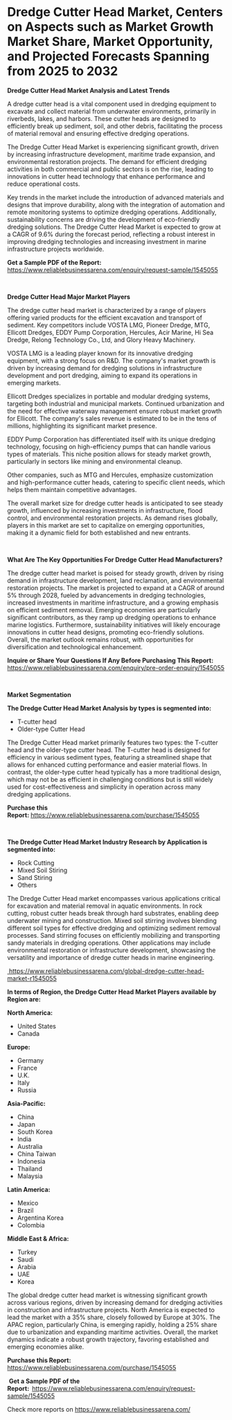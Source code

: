 <p><h1>Dredge Cutter Head Market, Centers on Aspects such as Market Growth Market Share, Market Opportunity, and Projected Forecasts Spanning from 2025 to 2032</h1></p><p><strong>Dredge Cutter Head Market Analysis and Latest Trends</strong></p>
<p><p>A dredge cutter head is a vital component used in dredging equipment to excavate and collect material from underwater environments, primarily in riverbeds, lakes, and harbors. These cutter heads are designed to efficiently break up sediment, soil, and other debris, facilitating the process of material removal and ensuring effective dredging operations.</p><p>The Dredge Cutter Head Market is experiencing significant growth, driven by increasing infrastructure development, maritime trade expansion, and environmental restoration projects. The demand for efficient dredging activities in both commercial and public sectors is on the rise, leading to innovations in cutter head technology that enhance performance and reduce operational costs. </p><p>Key trends in the market include the introduction of advanced materials and designs that improve durability, along with the integration of automation and remote monitoring systems to optimize dredging operations. Additionally, sustainability concerns are driving the development of eco-friendly dredging solutions. The Dredge Cutter Head Market is expected to grow at a CAGR of 9.6% during the forecast period, reflecting a robust interest in improving dredging technologies and increasing investment in marine infrastructure projects worldwide.</p></p>
<p><strong>Get a Sample PDF of the Report:&nbsp;</strong> <a href="https://www.reliablebusinessarena.com/enquiry/request-sample/1545055?utm_campaign=1943&utm_medium=2&utm_source=Github&utm_content=ia&utm_term=17022025&utm_id=dredge-cutter-head">https://www.reliablebusinessarena.com/enquiry/request-sample/1545055</a></p>
<p>&nbsp;</p>
<p><strong>Dredge Cutter Head Major Market Players</strong></p>
<p><p>The dredge cutter head market is characterized by a range of players offering varied products for the efficient excavation and transport of sediment. Key competitors include VOSTA LMG, Pioneer Dredge, MTG, Ellicott Dredges, EDDY Pump Corporation, Hercules, Acir Marine, Hi Sea Dredge, Relong Technology Co., Ltd, and Glory Heavy Machinery.</p><p>VOSTA LMG is a leading player known for its innovative dredging equipment, with a strong focus on R&D. The company's market growth is driven by increasing demand for dredging solutions in infrastructure development and port dredging, aiming to expand its operations in emerging markets.</p><p>Ellicott Dredges specializes in portable and modular dredging systems, targeting both industrial and municipal markets. Continued urbanization and the need for effective waterway management ensure robust market growth for Ellicott. The company's sales revenue is estimated to be in the tens of millions, highlighting its significant market presence.</p><p>EDDY Pump Corporation has differentiated itself with its unique dredging technology, focusing on high-efficiency pumps that can handle various types of materials. This niche position allows for steady market growth, particularly in sectors like mining and environmental cleanup.</p><p>Other companies, such as MTG and Hercules, emphasize customization and high-performance cutter heads, catering to specific client needs, which helps them maintain competitive advantages.</p><p>The overall market size for dredge cutter heads is anticipated to see steady growth, influenced by increasing investments in infrastructure, flood control, and environmental restoration projects. As demand rises globally, players in this market are set to capitalize on emerging opportunities, making it a dynamic field for both established and new entrants.</p></p>
<p>&nbsp;</p>
<p><strong>What Are The Key Opportunities For Dredge Cutter Head Manufacturers?</strong></p>
<p><p>The dredge cutter head market is poised for steady growth, driven by rising demand in infrastructure development, land reclamation, and environmental restoration projects. The market is projected to expand at a CAGR of around 5% through 2028, fueled by advancements in dredging technologies, increased investments in maritime infrastructure, and a growing emphasis on efficient sediment removal. Emerging economies are particularly significant contributors, as they ramp up dredging operations to enhance marine logistics. Furthermore, sustainability initiatives will likely encourage innovations in cutter head designs, promoting eco-friendly solutions. Overall, the market outlook remains robust, with opportunities for diversification and technological enhancement.</p></p>
<p><strong>Inquire or Share Your Questions If Any Before Purchasing This Report:</strong> <a href="https://www.reliablebusinessarena.com/enquiry/pre-order-enquiry/1545055?utm_campaign=1943&utm_medium=2&utm_source=Github&utm_content=ia&utm_term=17022025&utm_id=dredge-cutter-head">https://www.reliablebusinessarena.com/enquiry/pre-order-enquiry/1545055</a></p>
<p>&nbsp;</p>
<p><strong>Market Segmentation</strong></p>
<p><strong>The Dredge Cutter Head Market Analysis by types is segmented into:</strong></p>
<p><ul><li>T-cutter head</li><li>Older-type Cutter Head</li></ul></p>
<p><p>The Dredge Cutter Head market primarily features two types: the T-cutter head and the older-type cutter head. The T-cutter head is designed for efficiency in various sediment types, featuring a streamlined shape that allows for enhanced cutting performance and easier material flows. In contrast, the older-type cutter head typically has a more traditional design, which may not be as efficient in challenging conditions but is still widely used for cost-effectiveness and simplicity in operation across many dredging applications.</p></p>
<p><strong>Purchase this Report:&nbsp;</strong><a href="https://www.reliablebusinessarena.com/purchase/1545055?utm_campaign=1943&utm_medium=2&utm_source=Github&utm_content=ia&utm_term=17022025&utm_id=dredge-cutter-head">https://www.reliablebusinessarena.com/purchase/1545055</a></p>
<p>&nbsp;</p>
<p><strong>The Dredge Cutter Head Market Industry Research by Application is segmented into:</strong></p>
<p><ul><li>Rock Cutting</li><li>Mixed Soil Stiring</li><li>Sand Stiring</li><li>Others</li></ul></p>
<p><p>The Dredge Cutter Head market encompasses various applications critical for excavation and material removal in aquatic environments. In rock cutting, robust cutter heads break through hard substrates, enabling deep underwater mining and construction. Mixed soil stirring involves blending different soil types for effective dredging and optimizing sediment removal processes. Sand stirring focuses on efficiently mobilizing and transporting sandy materials in dredging operations. Other applications may include environmental restoration or infrastructure development, showcasing the versatility and importance of dredge cutter heads in marine engineering.</p></p>
<p><a href="https://www.reliablebusinessarena.com/global-dredge-cutter-head-market-r1545055?utm_campaign=1943&utm_medium=2&utm_source=Github&utm_content=ia&utm_term=17022025&utm_id=dredge-cutter-head">&nbsp;https://www.reliablebusinessarena.com/global-dredge-cutter-head-market-r1545055</a></p>
<p><strong>In terms of Region, the Dredge Cutter Head Market Players available by Region are:</strong></p>
<p>
    <p> <strong> North America: </strong>
        <ul>
            <li>United States</li>
            <li>Canada</li>
        </ul>
        </p> 
    <p> <strong> Europe: </strong>
        <ul>
            <li>Germany</li>
            <li>France</li>
            <li>U.K.</li>
            <li>Italy</li>
            <li>Russia</li>
        </ul>
        </p> 
    <p> <strong> Asia-Pacific: </strong>
        <ul>
            <li>China</li>
            <li>Japan</li>
            <li>South Korea</li>
            <li>India</li>
            <li>Australia</li>
            <li>China Taiwan</li>
            <li>Indonesia</li>
            <li>Thailand</li>
            <li>Malaysia</li>
        </ul>
        </p> 
    <p> <strong> Latin America: </strong>
        <ul>
            <li>Mexico</li>
            <li>Brazil</li>
            <li>Argentina Korea</li>
            <li>Colombia</li>
        </ul>
        </p> 
    <p> <strong> Middle East & Africa: </strong>
        <ul>
            <li>Turkey</li>
            <li>Saudi</li>
            <li>Arabia</li>
            <li>UAE</li>
            <li>Korea</li>
        </ul>
    </p>
    </p>
<p><p>The global dredge cutter head market is witnessing significant growth across various regions, driven by increasing demand for dredging activities in construction and infrastructure projects. North America is expected to lead the market with a 35% share, closely followed by Europe at 30%. The APAC region, particularly China, is emerging rapidly, holding a 25% share due to urbanization and expanding maritime activities. Overall, the market dynamics indicate a robust growth trajectory, favoring established and emerging economies alike.</p></p>
<p><strong>Purchase this Report: </strong><a href="https://www.reliablebusinessarena.com/purchase/1545055?utm_campaign=1943&utm_medium=2&utm_source=Github&utm_content=ia&utm_term=17022025&utm_id=dredge-cutter-head">https://www.reliablebusinessarena.com/purchase/1545055</a></p>
<p>&nbsp;<strong>Get a Sample PDF of the Report:&nbsp;&nbsp;</strong><a href="https://www.reliablebusinessarena.com/enquiry/request-sample/1545055?utm_campaign=1943&utm_medium=2&utm_source=Github&utm_content=ia&utm_term=17022025&utm_id=dredge-cutter-head">https://www.reliablebusinessarena.com/enquiry/request-sample/1545055</a></p>
<p><strong></strong></p>
<p>Check more reports on <a href="https://www.reliablebusinessarena.com/?utm_campaign=1943&utm_medium=2&utm_source=Github&utm_content=ia&utm_term=17022025&utm_id=dredge-cutter-head">https://www.reliablebusinessarena.com/</a></p>